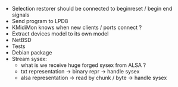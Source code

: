 - Selection restorer should be connected to beginreset / begin end signals
- Send program to LPD8
- KMidiMon knows when new clients / ports connect ?
- Extract devices model to its own model
- NetBSD
- Tests
- Debian package
- Stream sysex:
  - what is we receive huge forged sysex from ALSA ?
  - txt representation -> binary repr -> handle sysex
  - alsa representation -> read by chunk / byte -> handle sysex
